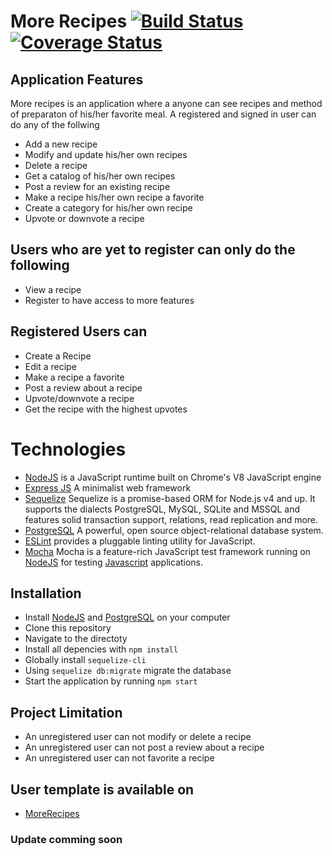 # More Recipes  [![Build Status](https://travis-ci.org/codestaintin/More_Recipes.svg?branch=develop)](https://travis-ci.org/codestaintin/More_Recipes) [![Coverage Status](https://coveralls.io/repos/github/codestaintin/More_Recipes/badge.svg?branch=develop)](https://coveralls.io/github/codestaintin/More_Recipes?branch=develop)

## Application Features
More recipes is an application where a anyone can see recipes and method of preparaton of his/her favorite meal. A registered and signed in user can do any of the follwing
- Add a new recipe
- Modify and update his/her own recipes
- Delete a recipe
- Get a catalog of his/her own recipes
- Post a review for an existing recipe
- Make a recipe his/her own recipe a favorite
- Create a category for his/her own recipe
- Upvote or downvote a recipe

## Users who are yet to register can only do the following
- View a recipe
- Register to have access to more features

## Registered Users can
- Create a Recipe
- Edit a recipe
- Make a recipe a favorite
- Post a review about a recipe
- Upvote/downvote a recipe
- Get the recipe with the highest upvotes

# Technologies
- [NodeJS](http://nodejs.org/en) is a JavaScript runtime built on Chrome's V8 JavaScript engine
- [Express JS](http://express.com) A minimalist web framework
- [Sequelize](http://docs.sequelizejs.com/) Sequelize is a promise-based ORM for Node.js v4 and up. It supports the dialects PostgreSQL, MySQL, SQLite and MSSQL and features solid transaction support, relations, read replication and more.
- [PostgreSQL](https://www.postgresql.org/) A powerful, open source object-relational database system.
- [ESLint](eslint.org) provides a pluggable linting utility for JavaScript.
- [Mocha](https://mochajs.org/) Mocha is a feature-rich JavaScript test framework running on [NodeJS](nodejs.org/en) for testing [Javascript](javascript.com) applications.

## Installation
- Install [NodeJS](http://nodejs.org/en) and [PostgreSQL](https://www.postgresql.org/) on your computer
- Clone this repository
- Navigate to the directoty
- Install all depencies with ```npm install```
- Globally install ```sequelize-cli```
- Using ```sequelize db:migrate``` migrate the database
- Start the application by running ```npm start```

## Project Limitation
- An unregistered user can not modify or delete a recipe
- An unregistered user can not post a review about a recipe
- An unregistered user can not favorite a recipe

## User template is available on
- [MoreRecipes](https://codestaintin.github.io/more_recipes_ui)

### Update comming soon
